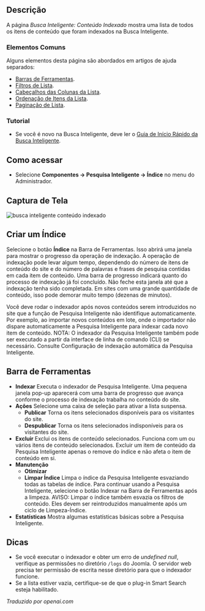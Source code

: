 <!-- Filename: Help4.x:Smart_Search:_Indexed_Content  / Display title: Busca Inteligente: Conteúdo Indexado -->

## Descrição

A página *Busca Inteligente: Conteúdo Indexado* mostra uma lista de todos os itens de conteúdo que foram indexados na Busca Inteligente.

### Elementos Comuns

Alguns elementos desta página são abordados em artigos de ajuda separados:

* [Barras de Ferramentas](jdocmanual?article=help/common-elements/toolbars).
* [Filtros de Lista](jdocmanual?article=help/common-elements/list-filters).
* [Cabeçalhos das Colunas da Lista](jdocmanual?article=help/common-elements/list-column-headers).
* [Ordenação de Itens da Lista](jdocmanual?article=help/common-elements/list-ordering).
* [Paginação de Lista](jdocmanual?article=help/common-elements/list-pagination).

### Tutorial

* Se você é novo na Busca Inteligente, deve ler o 
  [Guia de Início Rápido da Busca Inteligente](https://docs.joomla.org/Smart_Search_quickstart_guide).

## Como acessar

- Selecione **Componentes → Pesquisa Inteligente → Índice** no menu do Administrador.

## Captura de Tela

![busca inteligente conteúdo indexado](../../../ptbr/images/smart-search/smart-search-indexed-content.png)

## Criar um Índice

Selecione o botão **Índice** na Barra de Ferramentas. Isso abrirá uma janela para mostrar o progresso da operação de indexação. A operação de indexação pode levar algum tempo, dependendo do número de itens de conteúdo do site e do número de palavras e frases de pesquisa contidas em cada item de conteúdo. Uma barra de progresso indicará quanto do processo de indexação já foi concluído. Não feche esta janela até que a indexação tenha sido completada. Em sites com uma grande quantidade de conteúdo, isso pode demorar muito tempo (dezenas de minutos).

Você deve rodar o indexador após novos conteúdos serem introduzidos no site que a função de Pesquisa Inteligente não identifique automaticamente. Por exemplo, ao importar novos conteúdos em lote, onde o importador não dispare automaticamente a Pesquisa Inteligente para indexar cada novo item de conteúdo. NOTA: O indexador da Pesquisa Inteligente também pode ser executado a partir da interface de linha de comando (CLI) se necessário. Consulte Configuração de indexação automática da Pesquisa Inteligente.

## Barra de Ferramentas

- **Indexar** Executa o indexador de Pesquisa Inteligente. Uma pequena janela pop-up aparecerá com uma barra de progresso que avança conforme o processo de indexação trabalha no conteúdo do site.
- **Ações** Selecione uma caixa de seleção para ativar a lista suspensa.
  - **Publicar** Torna os itens selecionados disponíveis para os visitantes do site.
  - **Despublicar** Torna os itens selecionados indisponíveis para os visitantes do site.
- **Excluir** Exclui os itens de conteúdo selecionados. Funciona com um ou vários itens de conteúdo selecionados. Excluir um item de conteúdo da Pesquisa Inteligente apenas o remove do índice e não afeta o item de conteúdo em si.
- **Manutenção**
  - **Otimizar**
  - **Limpar Índice** Limpa o índice da Pesquisa Inteligente esvaziando todas as tabelas de índice. Para continuar usando a Pesquisa Inteligente, selecione o botão Indexar na Barra de Ferramentas após a limpeza. AVISO: Limpar o índice também esvazia os filtros de conteúdo. Eles devem ser reintroduzidos manualmente após um ciclo de Limpeza-Índice.
- **Estatísticas** Mostra algumas estatísticas básicas sobre a Pesquisa Inteligente.

## Dicas

- Se você executar o indexador e obter um erro de *undefined null*, verifique
  as permissões no diretório `/logs` do Joomla. O servidor web precisa
  ter permissão de escrita nesse diretório para que o indexador funcione.
- Se a lista estiver vazia, certifique-se de que o plug-in Smart Search
  esteja habilitado.

*Traduzido por openai.com*

